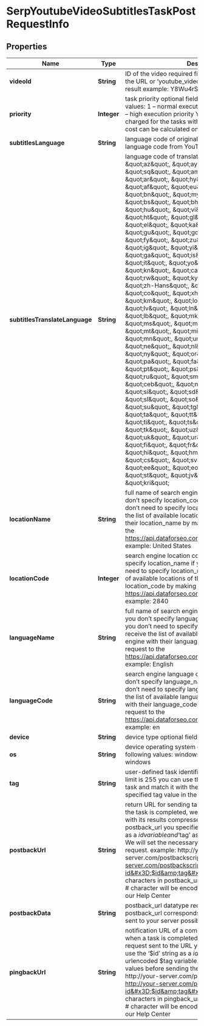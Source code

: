 

# SerpYoutubeVideoSubtitlesTaskPostRequestInfo


## Properties

| Name | Type | Description | Notes |
|------------ | ------------- | ------------- | -------------|
|**videoId** | **String** | ID of the video required field you can find video ID in the URL or ‘youtube_video’ item of YouTube Organic result example: Y8Wu4rSNJms |  [optional] |
|**priority** | **Integer** | task priority optional field can take the following values: 1 – normal execution priority (set by default) 2 – high execution priority You will be additionally charged for the tasks with high execution priority. The cost can be calculated on the Pricing page. |  [optional] |
|**subtitlesLanguage** | **String** | language code of original text you can get the language code from YouTube Video Info result |  [optional] |
|**subtitlesTranslateLanguage** | **String** | language code of translated text possible values: \&quot;az\&quot;, \&quot;ay\&quot;, \&quot;ak\&quot;, \&quot;sq\&quot;, \&quot;am\&quot;, \&quot;en\&quot;, \&quot;ar\&quot;, \&quot;hy\&quot;, \&quot;as\&quot;, \&quot;af\&quot;, \&quot;eu\&quot;, \&quot;be\&quot;, \&quot;bn\&quot;, \&quot;my\&quot;, \&quot;bg\&quot;, \&quot;bs\&quot;, \&quot;bho\&quot;, \&quot;cy\&quot;, \&quot;hu\&quot;, \&quot;vi\&quot;, \&quot;haw\&quot;, \&quot;ht\&quot;, \&quot;gl\&quot;, \&quot;lg\&quot;, \&quot;el\&quot;, \&quot;ka\&quot;, \&quot;gn\&quot;, \&quot;gu\&quot;, \&quot;gd\&quot;, \&quot;da\&quot;, \&quot;fy\&quot;, \&quot;zu\&quot;, \&quot;iw\&quot;, \&quot;ig\&quot;, \&quot;yi\&quot;, \&quot;id\&quot;, \&quot;ga\&quot;, \&quot;is\&quot;, \&quot;es\&quot;, \&quot;it\&quot;, \&quot;yo\&quot;, \&quot;kk\&quot;, \&quot;kn\&quot;, \&quot;ca\&quot;, \&quot;qu\&quot;, \&quot;rw\&quot;, \&quot;ky\&quot;, \&quot;zh-Hant\&quot;, \&quot;zh-Hans\&quot;, \&quot;ko\&quot;, \&quot;co\&quot;, \&quot;xh\&quot;, \&quot;ku\&quot;, \&quot;km\&quot;, \&quot;lo\&quot;, \&quot;la\&quot;, \&quot;lv\&quot;, \&quot;ln\&quot;, \&quot;lt\&quot;, \&quot;lb\&quot;, \&quot;mk\&quot;, \&quot;mg\&quot;, \&quot;ms\&quot;, \&quot;ml\&quot;, \&quot;dv\&quot;, \&quot;mt\&quot;, \&quot;mi\&quot;, \&quot;mr\&quot;, \&quot;mn\&quot;, \&quot;und\&quot;, \&quot;de\&quot;, \&quot;ne\&quot;, \&quot;nl\&quot;, \&quot;no\&quot;, \&quot;ny\&quot;, \&quot;or\&quot;, \&quot;om\&quot;, \&quot;pa\&quot;, \&quot;fa\&quot;, \&quot;pl\&quot;, \&quot;pt\&quot;, \&quot;ps\&quot;, \&quot;ro\&quot;, \&quot;ru\&quot;, \&quot;sm\&quot;, \&quot;sa\&quot;, \&quot;ceb\&quot;, \&quot;nso\&quot;, \&quot;sr\&quot;, \&quot;si\&quot;, \&quot;sd\&quot;, \&quot;sk\&quot;, \&quot;sl\&quot;, \&quot;so\&quot;, \&quot;sw\&quot;, \&quot;su\&quot;, \&quot;tg\&quot;, \&quot;th\&quot;, \&quot;ta\&quot;, \&quot;tt\&quot;, \&quot;te\&quot;, \&quot;ti\&quot;, \&quot;ts\&quot;, \&quot;tr\&quot;, \&quot;tk\&quot;, \&quot;uz\&quot;, \&quot;ug\&quot;, \&quot;uk\&quot;, \&quot;ur\&quot;, \&quot;fil\&quot;, \&quot;fi\&quot;, \&quot;fr\&quot;, \&quot;ha\&quot;, \&quot;hi\&quot;, \&quot;hmn\&quot;, \&quot;hr\&quot;, \&quot;cs\&quot;, \&quot;sv\&quot;, \&quot;sn\&quot;, \&quot;ee\&quot;, \&quot;eo\&quot;, \&quot;et\&quot;, \&quot;st\&quot;, \&quot;jv\&quot;, \&quot;ja\&quot;, \&quot;kri\&quot; |  [optional] |
|**locationName** | **String** | full name of search engine location required field if you don’t specify location_code if you use this field, you don’t need to specify location_code you can receive the list of available locations of the search engine with their location_name by making a separate request to the https://api.dataforseo.com/v3/serp/youtube/locations example: United States |  [optional] |
|**locationCode** | **Integer** | search engine location code required field if you don’t specify location_name if you use this field, you don’t need to specify location_name you can receive the list of available locations of the search engines with their location_code by making a separate request to the https://api.dataforseo.com/v3/serp/youtube/locations example: 2840 |  [optional] |
|**languageName** | **String** | full name of search engine language required field if you don’t specify language_code if you use this field, you don’t need to specify language_code you can receive the list of available languages of the search engine with their language_name by making a separate request to the https://api.dataforseo.com/v3/serp/youtube/languages example: English |  [optional] |
|**languageCode** | **String** | search engine language code required field if you don’t specify language_name if you use this field, you don’t need to specify language_name you can receive the list of available languages of the search engine with their language_code by making a separate request to the https://api.dataforseo.com/v3/serp/youtube/languages example: en |  [optional] |
|**device** | **String** | device type optional field only value: desktop |  [optional] |
|**os** | **String** | device operating system optional field choose from the following values: windows, macos default value: windows |  [optional] |
|**tag** | **String** | user-defined task identifier optional field the character limit is 255 you can use this parameter to identify the task and match it with the result you will find the specified tag value in the data object of the response |  [optional] |
|**postbackUrl** | **String** | return URL for sending task results optional field once the task is completed, we will send a POST request with its results compressed in the gzip format to the postback_url you specified you can use the ‘$id’ string as a $id variable and ‘$tag’ as urlencoded $tag variable. We will set the necessary values before sending the request. example: http://your-server.com/postbackscript?id&#x3D;$id http://your-server.com/postbackscript?id&#x3D;$id&amp;tag&#x3D;$tag Note: special characters in postback_url will be urlencoded; i.a., the # character will be encoded into %23 learn more on our Help Center |  [optional] |
|**postbackData** | **String** | postback_url datatype required field if you specify postback_url corresponds to the datatype that will be sent to your server possible value: advanced |  [optional] |
|**pingbackUrl** | **String** | notification URL of a completed task optional field when a task is completed we will notify you by GET request sent to the URL you have specified you can use the ‘$id’ string as a $id variable and ‘$tag’ as urlencoded $tag variable. We will set the necessary values before sending the request. example: http://your-server.com/pingscript?id&#x3D;$id http://your-server.com/pingscript?id&#x3D;$id&amp;tag&#x3D;$tag Note: special characters in pingback_url will be urlencoded; i.a., the # character will be encoded into %23 learn more on our Help Center |  [optional] |



